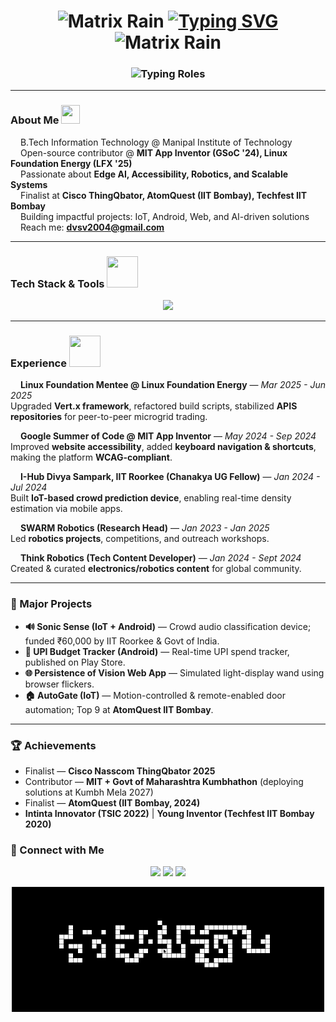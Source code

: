 <h1 align="center">
  <img src="https://i.gifer.com/XOsX.gif" alt="Matrix Rain" width="60"/>
  <a href="#">
    <img src="https://readme-typing-svg.herokuapp.com?size=32&duration=4000&color=00f260&center=true&vCenter=true&width=650&lines=I'm+Venkata+Sai+Vishwanath" alt="Typing SVG">
  </a>
  <img src="https://i.gifer.com/XOsX.gif" alt="Matrix Rain" width="60"/>
</h1>

<h3 align="center">
  <img src="https://readme-typing-svg.herokuapp.com?size=22&duration=4000&color=FF4B2B&center=true&vCenter=true&width=900&lines=Developer+|+Researcher+|+Innovator+|+Open-Source+Enthusiast" alt="Typing Roles">
</h3>


---

### About Me <img src="https://i.gifer.com/Yu5t.gif" width="30" height="30"/>
<img src="https://i.gifer.com/XDZT.gif" width="12" height="12"/> B.Tech Information Technology @ Manipal Institute of Technology  
<img src="https://i.gifer.com/XDZT.gif" width="12" height="12"/> Open-source contributor @ **MIT App Inventor (GSoC '24), Linux Foundation Energy (LFX '25)**  
<img src="https://i.gifer.com/XDZT.gif" width="12" height="12"/> Passionate about **Edge AI, Accessibility, Robotics, and Scalable Systems**  
<img src="https://i.gifer.com/XDZT.gif" width="12" height="12"/> Finalist at **Cisco ThingQbator, AtomQuest (IIT Bombay), Techfest IIT Bombay**  
<img src="https://i.gifer.com/XDZT.gif" width="12" height="12"/> Building impactful projects: IoT, Android, Web, and AI-driven solutions  
<img src="https://i.gifer.com/XDZT.gif" width="12" height="12"/> Reach me: **dvsv2004@gmail.com**

---

### Tech Stack & Tools <img src="https://i.gifer.com/6n4.gif" width="50" height="50"/>

<p align="center">
  <!-- Languages -->
  <img src="https://skillicons.dev/icons?i=java,cpp,c,python,androidstudio,arduino,html,css,js,mysql,bash,git,github,linux,vscode" />
</p>

---

### Experience <img src="https://i.gifer.com/3BBS.gif" width="50" height="50"/>

<img src="https://i.gifer.com/XDZT.gif" width="12" height="12"/> **Linux Foundation Mentee @ Linux Foundation Energy** — *Mar 2025 - Jun 2025*  
Upgraded **Vert.x framework**, refactored build scripts, stabilized **APIS repositories** for peer-to-peer microgrid trading.  

<img src="https://i.gifer.com/XDZT.gif" width="12" height="12"/> **Google Summer of Code @ MIT App Inventor** — *May 2024 - Sep 2024*  
Improved **website accessibility**, added **keyboard navigation & shortcuts**, making the platform **WCAG-compliant**.  

<img src="https://i.gifer.com/XDZT.gif" width="12" height="12"/> **I-Hub Divya Sampark, IIT Roorkee (Chanakya UG Fellow)** — *Jan 2024 - Jul 2024*  
Built **IoT-based crowd prediction device**, enabling real-time density estimation via mobile apps.  

<img src="https://i.gifer.com/XDZT.gif" width="12" height="12"/> **SWARM Robotics (Research Head)** — *Jan 2023 - Jan 2025*  
Led **robotics projects**, competitions, and outreach workshops.  

<img src="https://i.gifer.com/XDZT.gif" width="12" height="12"/> **Think Robotics (Tech Content Developer)** — *Jan 2024 - Sept 2024*  
Created & curated **electronics/robotics content** for global community.  

---

### 🚀 Major Projects  

- **🔊 Sonic Sense (IoT + Android)** — Crowd audio classification device; funded ₹60,000 by IIT Roorkee & Govt of India.  
- **💸 UPI Budget Tracker (Android)** — Real-time UPI spend tracker, published on Play Store.  
- **🌐 Persistence of Vision Web App** — Simulated light-display wand using browser flickers.  
- **🏠 AutoGate (IoT)** — Motion-controlled & remote-enabled door automation; Top 9 at **AtomQuest IIT Bombay**.  

---

### 🏆 Achievements  

- Finalist — **Cisco Nasscom ThingQbator 2025**  
- Contributor — **MIT + Govt of Maharashtra Kumbhathon** (deploying solutions at Kumbh Mela 2027)  
- Finalist — **AtomQuest (IIT Bombay, 2024)**  
- **Intinta Innovator (TSIC 2022)** | **Young Inventor (Techfest IIT Bombay 2020)**  


### 🔗 Connect with Me  

<p align="center">
  <a href="https://www.linkedin.com/in/venkata-sai-vishwanath-duggirala-aa3832185"><img src="https://skillicons.dev/icons?i=linkedin" height="40"/></a>
  <a href="mailto:dvsv2004@gmail.com"><img src="https://skillicons.dev/icons?i=gmail" height="40"/></a>
  <a href="https://github.com/Venkata-Sai-Vishwanath-robo"><img src="https://skillicons.dev/icons?i=github" height="40"/></a>
</p>

<p align="center">
  <img src="https://raw.githubusercontent.com/iomonad/carnifex/master/.github/conway.gif" alt="Game of Life Animation" width="500"/>
</p>


